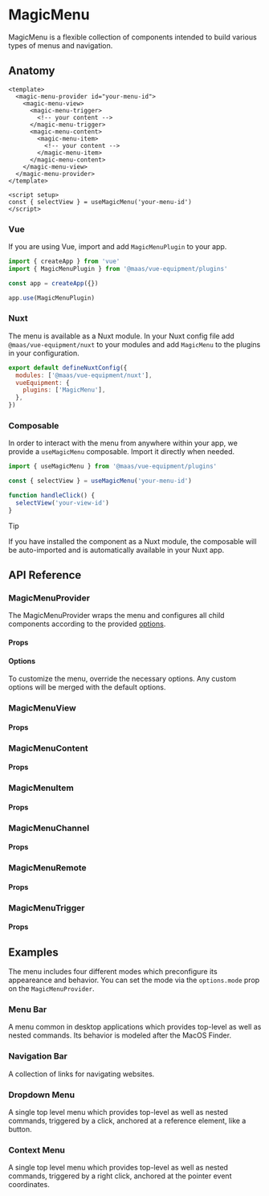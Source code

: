 # MagicMenu

MagicMenu is a flexible collection of components intended to build various types of menus and navigation.

<component-preview src="./demo/DefaultDemo.vue" />

<!--@include: @/apps/docs/src/content/snippets/overview.md-->

## Anatomy

```vue
<template>
  <magic-menu-provider id="your-menu-id">
    <magic-menu-view>
      <magic-menu-trigger>
        <!-- your content -->
      </magic-menu-trigger>
      <magic-menu-content>
        <magic-menu-item>
          <!-- your content -->
        </magic-menu-item>
      </magic-menu-content>
    </magic-menu-view>
  </magic-menu-provider>
</template>

<script setup>
const { selectView } = useMagicMenu('your-menu-id')
</script>
```

<!--@include: @/apps/docs/src/content/snippets/installation.md-->

### Vue

If you are using Vue, import and add `MagicMenuPlugin` to your app.

```js
import { createApp } from 'vue'
import { MagicMenuPlugin } from '@maas/vue-equipment/plugins'

const app = createApp({})

app.use(MagicMenuPlugin)
```

### Nuxt

The menu is available as a Nuxt module. In your Nuxt config file add `@maas/vue-equipment/nuxt` to your modules and add `MagicMenu` to the plugins in your configuration.

```js
export default defineNuxtConfig({
  modules: ['@maas/vue-equipment/nuxt'],
  vueEquipment: {
    plugins: ['MagicMenu'],
  },
})
```

### Composable

In order to interact with the menu from anywhere within your app, we provide a `useMagicMenu` composable. Import it directly when needed.

```js
import { useMagicMenu } from '@maas/vue-equipment/plugins'

const { selectView } = useMagicMenu('your-menu-id')

function handleClick() {
  selectView('your-view-id')
}
```

> [!TIP]
> If you have installed the component as a Nuxt module, the composable will be auto-imported and is automatically available in your Nuxt app.

## API Reference

### MagicMenuProvider

The MagicMenuProvider wraps the menu and configures all child components according to the provided [options](#options).

#### Props

<ProseTable 
  :columns="[
    { label: 'Prop' },
    { label: 'Type' },
    { label: 'Required' }
  ]"
  :rows="[
    {
      items: [
        {
          label: 'id',
          description: 'Providing an id is required. Can either be a string or a ref.'
        },
        {
          label: 'MaybeRef\<string\>',
          escape: true
        },
        {
          label: 'true'
        }
      ]
    },
    {
      items: [
        {
          label: 'asChild',
          description: 'Prevent the component from rendering and pass all functionality to a child element.'
        },
        {
          label: 'boolean'
        },
        {
          label: 'false'
        }
      ]
    },
    {
      items: [
        {
          label: 'options',
          description: 'Refer to the [options table](#options) for details.'
        },
        {
          label: 'MagicMenuOptions'
        },
        {
          label: 'false'
        }
      ]
    },
  ]"
/>

#### Options

To customize the menu, override the necessary options. Any custom options will be merged with the default options.

<ProseTable 
  :columns="[
    { label: 'Option' },
    { label: 'Type' },
    { label: 'Default' }
  ]"
  :rows="[
    {
      items: [
        { 
          label: 'mode',
          description: 'The menu includes four different modes which preconfigure its appeareance and behavior. Details [below](#mode)'
        },
        { label: 'MenuMode',
          description: '\'menubar\' | \'navigation\' |\'dropdown\' | \'context\''
        },
        { label: 'menubar' }
      ]
    },
    {
      items: [
        { 
          label: 'debug',
          description: 'Set to true to get visual feedback on positioning and verbose error logs.'
        },
        { label: 'boolean' },
        { label: 'false' }
      ]
    },
    {
      items: [
        {
          label: 'scrollLock',
          description: 'Lock body scroll when the menu is open.'
        },
        {
          label: 'boolean | object'
        },
        {
          label: 'object'
        }
      ]
    },
    {
      items: [
        {
          label: 'scrollLock.padding',
          description: 'Locking the body scroll hides any permanently visible scrollbar. Adding a padding to fixed elements prevents them from shifting in this case.'
        },
        {
          label: 'boolean'
        },
        {
          label: 'true'
        }
      ]
    },
    {
      items: [
        { 
          label: 'transition.content.default',
          description: 'Override the [transition name](https://vuejs.org/guide/built-ins/transition#named-transitions) of top-level `MagicMenuContent` elements.'
        },
        { label: 'string' },
        { 
          label: '\'magic-menu-content--default\' | \'magic-menu-content--fade\'',
          description: 'Dependant on `options.mode`' 
         }
      ]
    },
    {
      items: [
        { 
          label: 'transition.content.nested',
          description: 'Override the [transition name](https://vuejs.org/guide/built-ins/transition#named-transitions) of nested `MagicMenuContent` elements.'
        },
        { label: 'string' },
        { label: 'magic-menu-content--fade' }
      ]
    },
    {
      items: [
        { 
          label: 'transition.channel',
          description: 'Override the [transition name](https://vuejs.org/guide/built-ins/transition#named-transitions) of the `MagicMenuChannel`.'
        },
        { label: 'string' },
        { label: 'magic-menu-channel' }
      ]
    },
    {
      items: [
        { label: 'floating.strategy' },
        { 
          label: 'string',
          description: '\'fixed\' | \'absolute\'' 
        },
        { 
          label: '\'fixed\' | \'absolute\'',
          description: 'Dependant on `options.mode`' 
         }
      ]
    },
    {
      items: [
        { label: 'delay.mouseenter' },
        { label: 'number' },
        { 
          label: '0 | 50', 
          description: 'Dependant on `options.mode`' 
        }
      ]
    },
    {
      items: [
        { label: 'delay.mouseleave' },
        { label: 'number' },
        { 
          label: '0 | 200',
          description: 'Dependant on `options.mode`' 
         }
      ]
    },
    {
      items: [
        { label: 'delay.click' },
        { label: 'number' },
        { label: '0' }
      ]
    },
    {
      items: [
        { label: 'delay.rightClick' },
        { label: 'number' },
        { label: '0' }
      ]
    }
  ]"
/>

### MagicMenuView

#### Props

<ProseTable 
  :columns="[
    { label: 'Prop' },
    { label: 'Type' },
    { label: 'Required' }
  ]"
  :rows="[
    {
      items: [
        {
          label: 'id',
          description: 'Providing an id is optional. Neccessary for interacting with the view through `useMagicMenu`.'
        },
        {
          label: 'MaybeRef\<string\>',
          escape: true
        },
        {
          label: 'false'
        }
      ]
    },
    {
      items: [
        {
          label: 'placement',
          description: 'Override the placement of the MenuView.'
        },
       {
          label: 'Placement',
          description: 'Please refer to the [Floating UI docs](https://floating-ui.com/docs/tutorial#placements).'
        },
        {
          label: 'false'
        }
      ]
    },
  ]"
/>

### MagicMenuContent

#### Props

<ProseTable 
  :columns="[
    { label: 'Prop' },
    { label: 'Type' },
    { label: 'Required' }
  ]"
  :rows="[
    {
      items: [
        {
          label: 'arrow',
          description: 'Show or hide an arrow pointing at the trigger element.'
        },
        {
          label: 'boolean',
        },
        {
          label: 'false'
        }
      ]
    },
    {
      items: [
        {
          label: 'transition',
          description: 'Override the [transition name](https://vuejs.org/guide/built-ins/transition#named-transitions).'
        },
        {
          label: 'string',
        },
        {
          label: 'false'
        }
      ]
    },
    {
      items: [
        {
          label: 'referenceEl',
          description: 'Override the reference element used for positioning the content element.'
        },
        {
          label: 'HTMLElement | ComponentPublicInstance',
          escape: true
        },
        {
          label: 'false'
        }
      ]
    }
  ]"
/>

### MagicMenuItem

#### Props

<ProseTable 
  :columns="[
    { label: 'Prop' },
    { label: 'Type' },
    { label: 'Required' }
  ]"
  :rows="[
    {
      items: [
        {
          label: 'id',
          description: 'Providing an id is optional.'
        },
        {
          label: 'string'
        },
        {
          label: 'false'
        }
      ]
    },
    {
      items: [
        {
          label: 'disabled',
          description: 'Disable the menu item.'
        },
        {
          label: 'boolean'
        },
        {
          label: 'false'
        }
      ]
    }
  ]"
/>

### MagicMenuChannel

#### Props

<ProseTable 
  :columns="[
    { label: 'Prop' },
    { label: 'Type' },
    { label: 'Required' }
  ]"
  :rows="[
    {
      items: [
        {
          label: 'id',
          description: 'Providing an id is optional. Neccessary for interacting with the channel through `useMagicMenu`.'
        },
        {
          label: 'MaybeRef\<string\>',
          escape: true
        },
        {
          label: 'false'
        }
      ]
    },
     {
      items: [
        {
          label: 'transition',
          description: 'Override the [transition name](https://vuejs.org/guide/built-ins/transition#named-transitions).'
        },
        {
          label: 'string',
        },
        {
          label: 'false'
        }
      ]
    },
  ]"
/>

### MagicMenuRemote

#### Props

<ProseTable 
  :columns="[
    { label: 'Prop' },
    { label: 'Type' },
    { label: 'Required' }
  ]"
  :rows="[
    {
      items: [
        {
          label: 'channelId',
          description: 'Provide a channel id, for the remote to communicate with.'
        },
        {
          label: 'string'
        },
        {
          label: 'true'
        }
      ]
    },
    {
      items: [
        {
          label: 'viewId',
          description: 'Provide the id of the view, the channel is nested in. This is only neccessary if the triger isn’t nested inside `MagicMenuView`.'
        },
        {
          label: 'string'
        },
        {
          label: 'false'
        }
      ]
    },
    {
      items: [
        {
          label: 'instanceId',
          description: 'Provide the menu id. This is only neccessary if the trigger isn’t nested inside `MagicMenuProvider`.'
        },
        {
          label: 'string'
        },
        {
          label: 'false'
        }
      ]
    },
    {
      items: [
        {
          label: 'disabled',
          description: 'Disable the remote.'
        },
        {
          label: 'boolean'
        },
        {
          label: 'false'
        }
      ]
    },
    {
      items: [
        {
          label: 'trigger',
          description: 'Override the interactions that activate the remote.'
        },
        {
          label: 'Interaction[]',
          description: 'Array<\'click\' | \'mouseenter\' | \'right-click\'>'
        },
        {
          label: 'false'
        }
      ]
    },
    {
      items: [
        {
          label: 'asChild',
          description: 'Prevent the component from rendering and pass all functionality to a child element.'
        },
        {
          label: 'boolean'
        },
        {
          label: 'false'
        }
      ]
    }
  ]"
/>

### MagicMenuTrigger

#### Props

<ProseTable 
  :columns="[
    { label: 'Prop' },
    { label: 'Type' },
    { label: 'Required' }
  ]"
  :rows="[
    {
      items: [
        {
          label: 'disabled',
          description: 'Disable the trigger.'
        },
        {
          label: 'boolean'
        },
        {
          label: 'false'
        }
      ]
    },
    {
      items: [
        {
          label: 'trigger',
          description: 'Override the interactions that activate the trigger.'
        },
        {
          label: 'Interaction[]',
          description: 'Array<\'click\' | \'mouseenter\' | \'right-click\'>',
        },
        {
          label: 'false'
        }
      ]
    },
    {
      items: [
        {
          label: 'asChild',
          description: 'Prevent the component from rendering and pass all functionality to a child element.'
        },
        {
          label: 'boolean'
        },
        {
          label: 'false'
        }
      ]
    }
  ]"
/>

## Examples

The menu includes four different modes which preconfigure its appeareance and behavior. You can set the mode via the `options.mode` prop on the `MagicMenuProvider`.

### Menu Bar

A menu common in desktop applications which provides top-level as well as nested commands. Its behavior is modeled after the MacOS Finder.

<component-preview src="./demo/MenuBarDemo.vue" />

### Navigation Bar

A collection of links for navigating websites.

<component-preview src="./demo/NavigationBarDemo.vue" />

### Dropdown Menu

A single top level menu which provides top-level as well as nested commands, triggered by a click, anchored at a reference element, like a button.

<component-preview src="./demo/DropdownMenuDemo.vue" />

### Context Menu

A single top level menu which provides top-level as well as nested commands, triggered by a right click, anchored at the pointer event coordinates.

<component-preview src="./demo/ContextMenuDemo.vue" />
